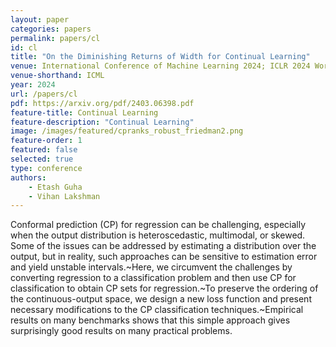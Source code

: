 ```yaml
---
layout: paper
categories: papers
permalink: papers/cl
id: cl
title: "On the Diminishing Returns of Width for Continual Learning"
venue: International Conference of Machine Learning 2024; ICLR 2024 Workshop on Bridging the Gap Between Practice and Theory in Deep Learning
venue-shorthand: ICML
year: 2024
url: /papers/cl
pdf: https://arxiv.org/pdf/2403.06398.pdf
feature-title: Continual Learning
feature-description: "Continual Learning"
image: /images/featured/cpranks_robust_friedman2.png
feature-order: 1
featured: false
selected: true
type: conference
authors:
    - Etash Guha
    - Vihan Lakshman
---
```

Conformal prediction (CP) for regression can be challenging, especially when the output distribution is heteroscedastic, multimodal, or skewed. Some of the issues can be addressed by estimating a distribution over the output, but in reality, such approaches can be sensitive to estimation error and yield unstable intervals.~Here, we circumvent the challenges by converting regression to a classification problem and then use CP for classification to obtain CP sets for regression.~To preserve the ordering of the continuous-output space, we design a new loss function and present necessary modifications to the CP classification techniques.~Empirical results on many benchmarks shows that this simple approach gives surprisingly good results on many practical problems.